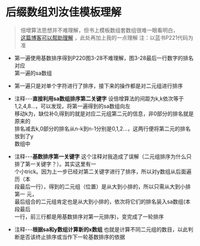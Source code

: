 # 后缀数组刘汝佳模板理解
> 倍增算法思想并不难理解，但书上模板数组套数组很难一眼看明白，  
[这篇博客可以帮助理解](http://blog.csdn.net/jijijix/article/details/52319601) ，此处再加上我的一点理解
注：以蓝书P221代码为准

* 第一遍使用基数排序得到P220图3-28不难理解，图3-28最后一行数字的排名对应  
第一遍的sa数组

* 第一遍只是对单个字符进行了排序，接下来的操作都是对二元组进行排序

* 注释---**直接利用sa数组排序第二关键字**
设倍增算法的间距为k,k依次等于1,2,4,8...，可以发现，将第一遍得到的sa数组向左  
移动k为，缺位补0,得到的就是对应二元组第二元的信息，非0部分的排名就是原来的  
排名减去k,0部分的排名从n-k到n-1分别是0,1,2...，这两行便将第二元的排名放到了y  
数组中

* 注释---**基数排序第一关键字**
这个注释对我造成了误解（二元组排序为什么只排了第一关键字？）。其实这里有一  
个小trick。因为上一步已经对第二关键字进行了排序，所以对y数组从后面遍历（本  
段最后一行），得到的二元组（位置）是从大到小排的，所以只需从大到小排第一 元，  
最后组合的二元组肯定也是从大到小排的，依次将它们的排名装入sa数组(本段最后  
一行，前三行都是用基数排序对第一元排序)，变完成了一轮排序
* 注释---**根据sa和y数组计算新的x数组**
也就是计算不同二元组的数目，以此判断是否该终止排序或当作下一轮基数排序的依据
